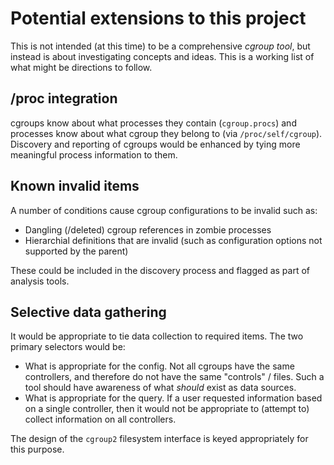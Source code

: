 # Potential extensions to this project

This is not intended (at this time) to be a comprehensive *cgroup tool*, but instead is about investigating concepts and ideas. This is a working list of what might be directions to follow.

## /proc integration

cgroups know about what processes they contain (``cgroup.procs``) and processes know about what cgroup they belong to (via ``/proc/self/cgroup``). Discovery and reporting of cgroups would be enhanced by tying more meaningful process information to them.

## Known invalid items

A number of conditions cause cgroup configurations to be invalid such as:

- Dangling (/deleted) cgroup references in zombie processes
- Hierarchial definitions that are invalid (such as configuration options not supported by the parent)

These could be included in the discovery process and flagged as part of analysis tools.

## Selective data gathering

It would be appropriate to tie data collection to required items. The two primary selectors would be:

- What is appropriate for the config. Not all cgroups have the same controllers, and therefore do not have the same "controls" / files. Such a tool should have awareness of what *should* exist as data sources.
- What is appropriate for the query. If a user requested information based on a single controller, then it would not be appropriate to (attempt to) collect information on all controllers.

The design of the ``cgroup2`` filesystem interface is keyed appropriately for this purpose.
